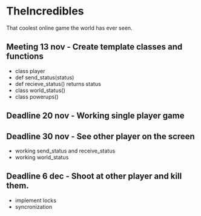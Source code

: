 # TheIncredibles
That coolest online game the world has ever seen.

## Meeting 13 nov - Create template classes and functions
  - class player 
  - def send_status(status)
  - def recieve_status() returns status
  - class world_status()
  - class powerups()
  

## Deadline 20 nov - Working single player game 


## Deadline 30 nov - See other player on the screen
  - working send_status and receive_status
  - working world_status

## Deadline 6 dec - Shoot at other player and kill them.
  - implement locks
  - syncronization
